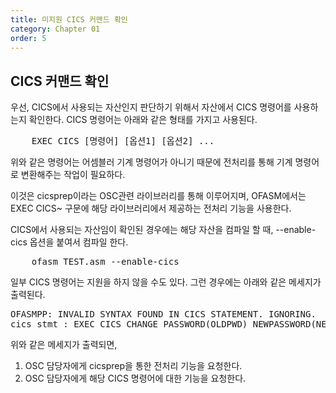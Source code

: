 ```yaml
---
title: 미지원 CICS 커맨드 확인
category: Chapter 01
order: 5
---
```


## CICS 커맨드 확인
우선, CICS에서 사용되는 자산인지 판단하기 위해서 자산에서 CICS 명령어를 사용하는지 확인한다. CICS 명령어는 아래와 같은 형태를 가지고 사용된다. 

<pre>
    EXEC CICS [명령어] [옵션1] [옵션2] ...
</pre>

위와 같은 명령어는 어셈블러 기계 명령어가 아니기 때문에 전처리를 통해 기계 명령어로 변환해주는 작업이 필요하다.

이것은 cicsprep이라는 OSC관련 라이브러리를 통해 이루어지며, OFASM에서는 EXEC CICS~ 구문에 해당 라이브러리에서 제공하는 전처리 기능을 사용한다.

CICS에서 사용되는 자산임이 확인된 경우에는 해당 자산을 컴파일 할 때, --enable-cics 옵션을 붙여서 컴파일 한다.

<pre>
    ofasm TEST.asm --enable-cics
</pre>

일부 CICS 명령어는 지원을 하지 않을 수도 있다. 그런 경우에는 아래와 같은 메세지가 출력된다.

<pre>
OFASMPP: INVALID SYNTAX FOUND IN CICS STATEMENT. IGNORING.
cics_stmt : EXEC CICS CHANGE PASSWORD(OLDPWD) NEWPASSWORD(NEWPWD)            USERID(SYSUSER);
</pre>

위와 같은 메세지가 출력되면,

1. OSC 담당자에게 cicsprep을 통한 전처리 기능을 요청한다.
2. OSC 담당자에게 해당 CICS 명령어에 대한 기능을 요청한다.